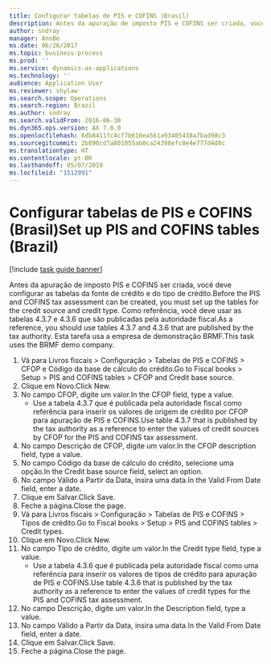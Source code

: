 ```yaml
---
title: Configurar tabelas de PIS e COFINS (Brasil)
description: Antes da apuração de imposto PIS e COFINS ser criada, você deve configurar as tabelas da fonte de crédito e do tipo de crédito.
author: sndray
manager: AnnBe
ms.date: 06/26/2017
ms.topic: business-process
ms.prod: ''
ms.service: dynamics-ax-applications
ms.technology: ''
audience: Application User
ms.reviewer: shylaw
ms.search.scope: Operations
ms.search.region: Brazil
ms.author: sndray
ms.search.validFrom: 2016-06-30
ms.dyn365.ops.version: AX 7.0.0
ms.openlocfilehash: 6db8411fc4cf7b618ea561a93405438a7bad98c3
ms.sourcegitcommit: 2b890cd7a801055ab0ca24398efc8e4e777d4d8c
ms.translationtype: HT
ms.contentlocale: pt-BR
ms.lasthandoff: 05/07/2019
ms.locfileid: "1512991"
---
```

# <a name="set-up-pis-and-cofins-tables-brazil"></a><span data-ttu-id="25082-103">Configurar tabelas de PIS e COFINS (Brasil)</span><span class="sxs-lookup"><span data-stu-id="25082-103">Set up PIS and COFINS tables (Brazil)</span></span>

[!include [task guide banner](../../includes/task-guide-banner.md)]

<span data-ttu-id="25082-104">Antes da apuração de imposto PIS e COFINS ser criada, você deve configurar as tabelas da fonte de crédito e do tipo de crédito.</span><span class="sxs-lookup"><span data-stu-id="25082-104">Before the PIS and COFINS tax assessment can be created, you must set up the tables for the credit source and credit type.</span></span> <span data-ttu-id="25082-105">Como referência, você deve usar as tabelas 4.3.7 e 4.3.6 que são publicadas pela autoridade fiscal.</span><span class="sxs-lookup"><span data-stu-id="25082-105">As a reference, you should use tables 4.3.7 and 4.3.6 that are published by the tax authority.</span></span> <span data-ttu-id="25082-106">Esta tarefa usa a empresa de demonstração BRMF.</span><span class="sxs-lookup"><span data-stu-id="25082-106">This task uses the BRMF demo company.</span></span>

1. <span data-ttu-id="25082-107">Vá para Livros fiscais > Configuração > Tabelas de PIS e COFINS > CFOP e Código da base de cálculo do crédito.</span><span class="sxs-lookup"><span data-stu-id="25082-107">Go to Fiscal books > Setup > PIS and COFINS tables > CFOP and Credit base source.</span></span>
2. <span data-ttu-id="25082-108">Clique em Novo.</span><span class="sxs-lookup"><span data-stu-id="25082-108">Click New.</span></span>
3. <span data-ttu-id="25082-109">No campo CFOP, digite um valor.</span><span class="sxs-lookup"><span data-stu-id="25082-109">In the CFOP field, type a value.</span></span>
    * <span data-ttu-id="25082-110">Use a tabela 4.3.7 que é publicada pela autoridade fiscal como referência para inserir os valores de origem de crédito por CFOP para apuração de PIS e COFINS.</span><span class="sxs-lookup"><span data-stu-id="25082-110">Use table 4.3.7 that is published by the tax authority as a reference to enter the values of credit sources by CFOP for the PIS and COFINS tax assessment.</span></span>  
4. <span data-ttu-id="25082-111">No campo Descrição de CFOP, digite um valor.</span><span class="sxs-lookup"><span data-stu-id="25082-111">In the CFOP description field, type a value.</span></span>
5. <span data-ttu-id="25082-112">No campo Código da base de cálculo do crédito, selecione uma opção.</span><span class="sxs-lookup"><span data-stu-id="25082-112">In the Credit base source field, select an option.</span></span>
6. <span data-ttu-id="25082-113">No campo Válido a Partir da Data, insira uma data.</span><span class="sxs-lookup"><span data-stu-id="25082-113">In the Valid From Date field, enter a date.</span></span>
7. <span data-ttu-id="25082-114">Clique em Salvar.</span><span class="sxs-lookup"><span data-stu-id="25082-114">Click Save.</span></span>
8. <span data-ttu-id="25082-115">Feche a página.</span><span class="sxs-lookup"><span data-stu-id="25082-115">Close the page.</span></span>
9. <span data-ttu-id="25082-116">Vá para Livros fiscais > Configuração > Tabelas de PIS e COFINS > Tipos de crédito.</span><span class="sxs-lookup"><span data-stu-id="25082-116">Go to Fiscal books > Setup > PIS and COFINS tables > Credit types.</span></span>
10. <span data-ttu-id="25082-117">Clique em Novo.</span><span class="sxs-lookup"><span data-stu-id="25082-117">Click New.</span></span>
11. <span data-ttu-id="25082-118">No campo Tipo de crédito, digite um valor.</span><span class="sxs-lookup"><span data-stu-id="25082-118">In the Credit type field, type a value.</span></span>
    * <span data-ttu-id="25082-119">Use a tabela 4.3.6 que é publicada pela autoridade fiscal como uma referência para inserir os valores de tipos de crédito para apuração de PIS e COFINS.</span><span class="sxs-lookup"><span data-stu-id="25082-119">Use table 4.3.6 that is published by the tax authority as a reference to enter the values of credit types for the PIS and COFINS tax assessment.</span></span>  
12. <span data-ttu-id="25082-120">No campo Descrição, digite um valor.</span><span class="sxs-lookup"><span data-stu-id="25082-120">In the Description field, type a value.</span></span>
13. <span data-ttu-id="25082-121">No campo Válido a Partir da Data, insira uma data.</span><span class="sxs-lookup"><span data-stu-id="25082-121">In the Valid From Date field, enter a date.</span></span>
14. <span data-ttu-id="25082-122">Clique em Salvar.</span><span class="sxs-lookup"><span data-stu-id="25082-122">Click Save.</span></span>
15. <span data-ttu-id="25082-123">Feche a página.</span><span class="sxs-lookup"><span data-stu-id="25082-123">Close the page.</span></span>

